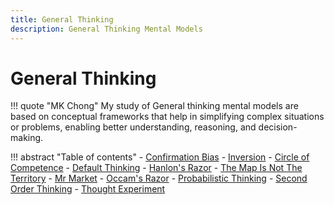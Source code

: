 ```yaml
---
title: General Thinking 
description: General Thinking Mental Models 
---
```


# General Thinking

!!! quote "MK Chong"
    My study of General thinking mental models are based on conceptual frameworks that help in simplifying complex situations or problems, enabling better understanding, reasoning, and decision-making. 

!!! abstract "Table of contents"
    - [Confirmation Bias](ConfirmationBias.md)
    - [Inversion](Inversion.md)
    - [Circle of Competence](circleOfCompetence.md)
    - [Default Thinking](defaultThinking.md)
    - [Hanlon's Razor](hanlonsRazor.md)
    - [The Map Is Not The Territory](mapIsNotTerritory.md)
    - [Mr Market](mrMarket.md)
    - [Occam's Razor](occamsRazor.md)
    - [Probabilistic Thinking](probabilisticThinking.md)
    - [Second Order Thinking](secondOrderThinking.md)
    - [Thought Experiment](thoughtExperiment.md)